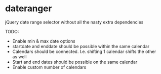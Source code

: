 dateranger
==========

jQuery date range selector without all the nasty extra dependencies

TODO:
* Enable min & max date options
* startdate and enddate should be possible within the same calendar
* Calendars should be connected. I.e. shifting 1 calendar shifts the other as well
* Start and end dates should be possible on the same calendar
* Enable custom number of calendars